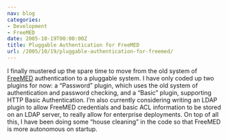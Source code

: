 ```yaml
---
nav: blog
categories:
- Development
- FreeMED
date: 2005-10-19T00:00:00Z
title: Pluggable Authentication for FreeMED
url: /2005/10/19/pluggable-authentication-for-freemed/
---
```


I finally mustered up the spare time to move from the old system of [FreeMED][1] authentication to a pluggable system. I have only coded up two plugins for now: a “Password” plugin, which uses the old system of authentication and password checking, and a “Basic” plugin, supporting HTTP Basic Authentication. I’m also currently considering writing an LDAP plugin to allow FreeMED credentials and basic ACL information to be stored on an LDAP server, to really allow for enterprise deployments. On top of all this, I have been doing some “house cleaning” in the code so that FreeMED is more autonomous on startup.

 [1]: http://freemedsoftware.org/
